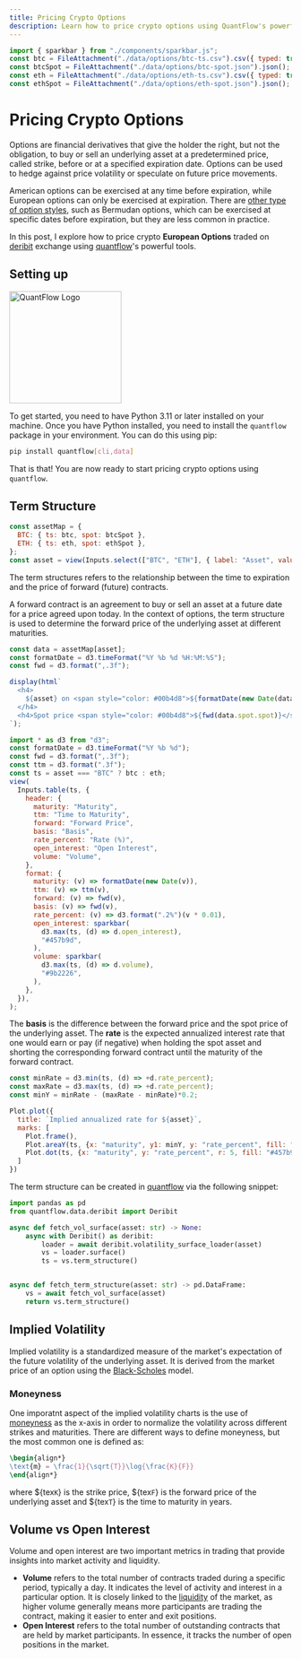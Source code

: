 ```yaml
---
title: Pricing Crypto Options
description: Learn how to price crypto options using QuantFlow's powerful tools.
---
```


```js
import { sparkbar } from "./components/sparkbar.js";
const btc = FileAttachment("./data/options/btc-ts.csv").csv({ typed: true });
const btcSpot = FileAttachment("./data/options/btc-spot.json").json();
const eth = FileAttachment("./data/options/eth-ts.csv").csv({ typed: true });
const ethSpot = FileAttachment("./data/options/eth-spot.json").json();
```

# Pricing Crypto Options

Options are financial derivatives that give the holder the right, but not the obligation, to buy or sell an underlying asset at a predetermined price, called strike, before or at a specified expiration date.
Options can be used to hedge against price volatility or speculate on future price movements.

American options can be exercised at any time before expiration, while European options can only be exercised at expiration.
There are [other type of option styles](https://en.wikipedia.org/wiki/Option_style), such as Bermudan options, which can be exercised at specific dates before expiration, but they are less common in practice.

In this post, I explore how to price crypto **European Options** traded on [deribit](https://www.deribit.com/) exchange using [quantflow](https://github.com/quantmind/quantflow)'s powerful tools.

## Setting up

<a href="https://quantflow.quantmind.com/" target="_blank">
<img src="https://quantflow.quantmind.com/_static/quantflow-light.svg" alt="QuantFlow Logo" width="200">
</a>

To get started, you need to have Python 3.11 or later installed on your machine.
Once you have Python installed, you need to install the `quantflow` package in your environment.
You can do this using pip:

```bash
pip install quantflow[cli,data]
```

That is that! You are now ready to start pricing crypto options using `quantflow`.

## Term Structure

```js
const assetMap = {
  BTC: { ts: btc, spot: btcSpot },
  ETH: { ts: eth, spot: ethSpot },
};
const asset = view(Inputs.select(["BTC", "ETH"], { label: "Asset", value: "ETH" }));
```

The term structures refers to the relationship between the time to expiration and the price of forward (future) contracts.

A forward contract is an agreement to buy or sell an asset at a future date for a price agreed upon today.
In the context of options, the term structure is used to determine the forward price of the underlying asset at different maturities.

```js
const data = assetMap[asset];
const formatDate = d3.timeFormat("%Y %b %d %H:%M:%S");
const fwd = d3.format(",.3f");

display(html`
  <h4>
    ${asset} on <span style="color: #00b4d8">${formatDate(new Date(data.spot.timestamp))}</span>
  </h4>
  <h4>Spot price <span style="color: #00b4d8">${fwd(data.spot.spot)}</span></h4>
`);
```

```js
import * as d3 from "d3";
const formatDate = d3.timeFormat("%Y %b %d");
const fwd = d3.format(",.3f");
const ttm = d3.format(".3f");
const ts = asset === "BTC" ? btc : eth;
view(
  Inputs.table(ts, {
    header: {
      maturity: "Maturity",
      ttm: "Time to Maturity",
      forward: "Forward Price",
      basis: "Basis",
      rate_percent: "Rate (%)",
      open_interest: "Open Interest",
      volume: "Volume",
    },
    format: {
      maturity: (v) => formatDate(new Date(v)),
      ttm: (v) => ttm(v),
      forward: (v) => fwd(v),
      basis: (v) => fwd(v),
      rate_percent: (v) => d3.format(".2%")(v * 0.01),
      open_interest: sparkbar(
        d3.max(ts, (d) => d.open_interest),
        "#457b9d",
      ),
      volume: sparkbar(
        d3.max(ts, (d) => d.volume),
        "#9b2226",
      ),
    },
  }),
);
```

The **basis** is the difference between the forward price and the spot price of the underlying asset.
The **rate** is the expected annualized interest rate that one would earn or pay (if negative) when holding the spot asset and shorting the corresponding forward contract until the maturity of the forward contract.

```js
const minRate = d3.min(ts, (d) => +d.rate_percent);
const maxRate = d3.max(ts, (d) => +d.rate_percent);
const minY = minRate - (maxRate - minRate)*0.2;
```

```js
Plot.plot({
  title: `Implied annualized rate for ${asset}`,
  marks: [
    Plot.frame(),
    Plot.areaY(ts, {x: "maturity", y1: minY, y: "rate_percent", fill: "#457b9d", opacity: 0.8}),
    Plot.dot(ts, {x: "maturity", y: "rate_percent", r: 5, fill: "#457b9d", stroke: "white"}),
  ]
})
```

The term structure can be created in [quantflow](https://github.com/quantmind/quantflow) via the following snippet:

```python
import pandas as pd
from quantflow.data.deribit import Deribit

async def fetch_vol_surface(asset: str) -> None:
    async with Deribit() as deribit:
        loader = await deribit.volatility_surface_loader(asset)
        vs = loader.surface()
        ts = vs.term_structure()


async def fetch_term_structure(asset: str) -> pd.DataFrame:
    vs = await fetch_vol_surface(asset)
    return vs.term_structure()
```

## Implied Volatility

Implied volatility is a standardized measure of the market's expectation of the future volatility of the underlying asset. It is derived from the market price of an option using the [Black-Scholes](https://en.wikipedia.org/wiki/Black-Scholes_model) model.


### Moneyness

One imporatnt aspect of the implied volatility charts is the use of [moneyness](https://en.wikipedia.org/wiki/Moneyness) as the x-axis in order to normalize the volatility across different strikes and maturities.
There are different ways to define moneyness, but the most common one is defined as:

```tex
\begin{align*}
\text{m} = \frac{1}{\sqrt{T}}\log{\frac{K}{F}}
\end{align*}
```

where ${tex`K`} is the strike price, ${tex`F`} is the forward price of the underlying asset and ${tex`T`} is the time to maturity in years.


## Volume vs Open Interest

Volume and open interest are two important metrics in trading that provide insights into market activity and liquidity.
- **Volume** refers to the total number of contracts traded during a specific period, typically a day. It indicates the level of activity and interest in a particular option. It is closely linked to the
[liquidity](https://en.wikipedia.org/wiki/Market_liquidity) of the market, as higher volume generally means more participants are trading the contract, making it easier to enter and exit positions.
- **Open Interest** refers to the total number of outstanding contracts that are held by market participants. In essence, it tracks the number of open positions in the market.
